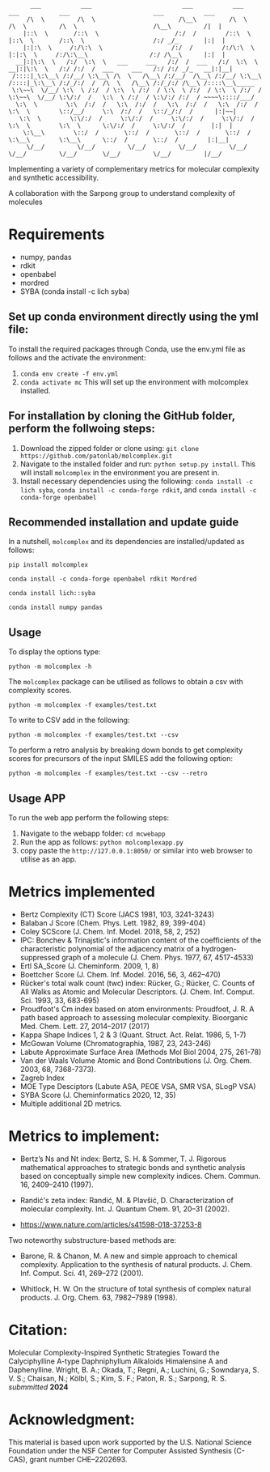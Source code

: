           ___           ___                         ___           ___           ___           ___                       ___           ___      
         /\  \         /\  \                       /\__\         /\  \         /\  \         /\  \                     /\__\         /|  |     
        |::\  \       /::\  \                     /:/  /        /::\  \       |::\  \       /::\  \                   /:/ _/_       |:|  |     
        |:|:\  \     /:/\:\  \                   /:/  /        /:/\:\  \      |:|:\  \     /:/\:\__\                 /:/ /\__\      |:|  |     
      __|:|\:\  \   /:/  \:\  \   ___     ___   /:/  /  ___   /:/  \:\  \   __|:|\:\  \   /:/ /:/  /  ___     ___   /:/ /:/ _/_   __|:|__|     
     /::::|_\:\__\ /:/__/ \:\__\ /\  \   /\__\ /:/__/  /\__\ /:/__/ \:\__\ /::::|_\:\__\ /:/_/:/  /  /\  \   /\__\ /:/_/:/ /\__\ /::::\__\_____
     \:\~~\  \/__/ \:\  \ /:/  / \:\  \ /:/  / \:\  \ /:/  / \:\  \ /:/  / \:\~~\  \/__/ \:\/:/  /   \:\  \ /:/  / \:\/:/ /:/  / ~~~~\::::/___/
      \:\  \        \:\  /:/  /   \:\  /:/  /   \:\  /:/  /   \:\  /:/  /   \:\  \        \::/__/     \:\  /:/  /   \::/_/:/  /      |:|~~|    
       \:\  \        \:\/:/  /     \:\/:/  /     \:\/:/  /     \:\/:/  /     \:\  \        \:\  \      \:\/:/  /     \:\/:/  /       |:|  |    
        \:\__\        \::/  /       \::/  /       \::/  /       \::/  /       \:\__\        \:\__\      \::/  /       \::/  /        |:|__|    
         \/__/         \/__/         \/__/         \/__/         \/__/         \/__/         \/__/       \/__/         \/__/         |/__/     
                                                                                                                                                                                                                                                                                  
Implementing a variety of complementary metrics for molecular complexity and synthetic accessibility.

A collaboration with the Sarpong group to understand complexity of molecules

# Requirements
- numpy, pandas
- rdkit
- openbabel
- mordred 
- SYBA (conda install -c lich syba)

## Set up conda environment directly using the yml file:
To install the required packages through Conda, use the env.yml file as follows and the activate the environment: 
1. `conda env create -f env.yml`
2. `conda activate mc`
This will set up the environment with molcomplex installed.

## For installation by cloning the GitHub folder, perform the follwoing steps:
1. Download the zipped folder or clone using: `git clone https://github.com/patonlab/molcomplex.git`  
2. Navigate to the installed folder and run: `python setup.py install`. This will install `molcomplex` in the environment you are present in. 
3. Install necessary dependencies using the following: `conda install -c lich syba`, `conda install -c conda-forge rdkit`, and `conda install -c conda-forge openbabel`

## Recommended installation and update guide
In a nutshell, `molcomplex` and its dependencies are installed/updated as follows:  

`pip install molcomplex`

`conda install -c conda-forge openbabel rdkit Mordred`

`conda install lich::syba`

`conda install numpy pandas`

## Usage
To display the options type:

``python -m molcomplex -h``

The `molcomplex` package can be utilised as follows to obtain a csv with complexity scores.

``python -m molcomplex -f examples/test.txt``

To write to CSV add in the following:

``python -m molcomplex -f examples/test.txt --csv``

To perform a retro analysis by breaking down bonds to get complexity scores for precursors of the input SMILES add the following option:

``python -m molcomplex -f examples/test.txt --csv --retro``

## Usage APP
To run the web app perform the following steps:
1. Navigate to the webapp folder: `cd mcwebapp`
2. Run the app as follows: `python molcomplexapp.py`
3. copy paste the `http://127.0.0.1:8050/` or similar into web browser to utilise as an app.


# Metrics implemented
- Bertz Complexity (CT) Score (JACS 1981, 103, 3241-3243)
- Balaban J Score (Chem. Phys. Lett. 1982, 89, 399-404)
- Coley SCScore (J. Chem. Inf. Model. 2018, 58, 2, 252)
- IPC: Bonchev & Trinajstic's information content of the coefficients of the characteristic polynomial of the adjacency matrix of a hydrogen-suppressed graph of a molecule (J. Chem. Phys. 1977, 67, 4517-4533)
- Ertl SA_Score (J. Cheminform. 2009, 1, 8)
- Boettcher Score (J. Chem. Inf. Model. 2016, 56, 3, 462–470)
- Rücker's total walk count (twc) index: Rücker, G.; Rücker, C. Counts of All Walks as Atomic and Molecular Descriptors. (J. Chem. Inf. Comput. Sci. 1993, 33, 683-695)
- Proudfoot's Cm index based on atom environments: Proudfoot, J. R. A path based approach to assessing molecular complexity. Bioorganic Med. Chem. Lett. 27, 2014–2017 (2017)
- Kappa Shape Indices 1, 2 & 3 (Quant. Struct. Act. Relat. 1986, 5, 1-7)
- McGowan Volume (Chromatographia, 1987, 23, 243-246)
- Labute Approximate Surface Area (Methods Mol Biol 2004, 275, 261-78)
- Van der Waals Volume Atomic and Bond Contributions (J. Org. Chem. 2003, 68, 7368-7373).
- Zagreb Index 
- MOE Type Desciptors (Labute ASA, PEOE VSA, SMR VSA, SLogP VSA)
- SYBA Score (J. Cheminformatics 2020, 12, 35)
- Multiple additional 2D metrics.


# Metrics to implement:

- Bertz’s Ns and Nt index: Bertz, S. H. & Sommer, T. J. Rigorous mathematical approaches to strategic bonds and synthetic analysis based on conceptually simple new complexity indices. Chem. Commun. 16, 2409–2410 (1997).

- Randić's zeta index: Randić, M. & Plavšić, D. Characterization of molecular complexity. Int. J. Quantum Chem. 91, 20–31 (2002).

- https://www.nature.com/articles/s41598-018-37253-8

Two noteworthy substructure-based methods are:
- Barone, R. & Chanon, M. A new and simple approach to chemical complexity. Application to the synthesis of natural products. J. Chem. Inf. Comput. Sci. 41, 269–272 (2001).

- Whitlock, H. W. On the structure of total synthesis of complex natural products. J. Org. Chem. 63, 7982–7989 (1998).


# Citation:

Molecular Complexity-Inspired Synthetic Strategies Toward the Calyciphylline A-type Daphniphyllum Alkaloids Himalensine A and Daphenylline. Wright, B. A.; Okada, T.; Regni, A.; Luchini, G.; Sowndarya, S. V. S.; Chaisan, N.; Kölbl, S.; Kim, S. F.; Paton, R. S.; Sarpong, R. S. _submmitted_ **2024**

# Acknowledgment:

This material is based upon work supported by the U.S. National Science Foundation under the NSF Center for Computer Assisted Synthesis (C-CAS), grant number CHE–2202693.


